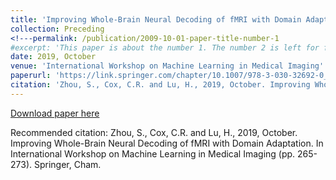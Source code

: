 ```yaml
---
title: 'Improving Whole-Brain Neural Decoding of fMRI with Domain Adaptation <a href="https://link.springer.com/chapter/10.1007/978-3-030-32692-0_31">[PDF]</a><a href="https://github.com/sz144/DawfMRI">[Code]</a>'
collection: Preceding
<!---permalink: /publication/2009-10-01-paper-title-number-1
#excerpt: 'This paper is about the number 1. The number 2 is left for future work.'-->
date: 2019, October
venue: 'International Workshop on Machine Learning in Medical Imaging'
paperurl: 'https://link.springer.com/chapter/10.1007/978-3-030-32692-0_31'
citation: 'Zhou, S., Cox, C.R. and Lu, H., 2019, October. Improving Whole-Brain Neural Decoding of fMRI with Domain Adaptation. In <i>International Workshop on Machine Learning in Medical Imaging</i> (pp. 265-273). Springer, Cham.'
---
```

<!---This paper is about the number 1. The number 2 is left for future work.-->

[Download paper here](https://link.springer.com/chapter/10.1007/978-3-030-32692-0_31)

Recommended citation: Zhou, S., Cox, C.R. and Lu, H., 2019, October. Improving Whole-Brain Neural Decoding of fMRI with Domain Adaptation. In International Workshop on Machine Learning in Medical Imaging (pp. 265-273). Springer, Cham.

